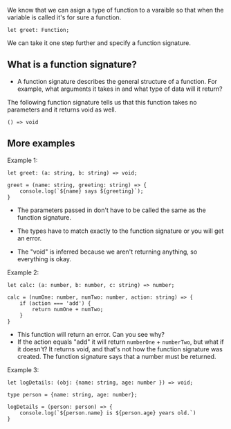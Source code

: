 
We know that we can asign a type of function to a varaible so that when the variable is called it's for sure a function.

    let greet: Function;

We can take it one step further and specify a function signature.

## What is a function signature?

- A function signature describes the general structure of a function. For example, what arguments it takes in and what type of data will it return?

The following function signature tells us that this function takes no parameters and it returns void as well.

    () => void

## More examples

Example 1:

    let greet: (a: string, b: string) => void;

    greet = (name: string, greeting: string) => {
        console.log(`${name} says ${greeting}`);
    }

- The parameters passed in don't have to be called the same as the function signature.

- The types have to match exactly to the function signature or you will get an error.

- The "void" is inferred because we aren't returning anything, so everything is okay.

Example 2:

    let calc: (a: number, b: number, c: string) => number; 

    calc = (numOne: number, numTwo: number, action: string) => {
        if (action === 'add') {
            return numOne + numTwo;
        }
    }

- This function will return an error. Can you see why? 
- If the action equals "add" it will return `numberOne` + `numberTwo`, but what if it doesn't? It returns void, and that's not how the function signature was created. The function signature says that a number must be returned.

Example 3: 

    let logDetails: (obj: {name: string, age: number }) => void;

    type person = {name: string, age: number};

    logDetails = (person: person) => {
        console.log(`${person.name} is ${person.age} years old.`)
    }